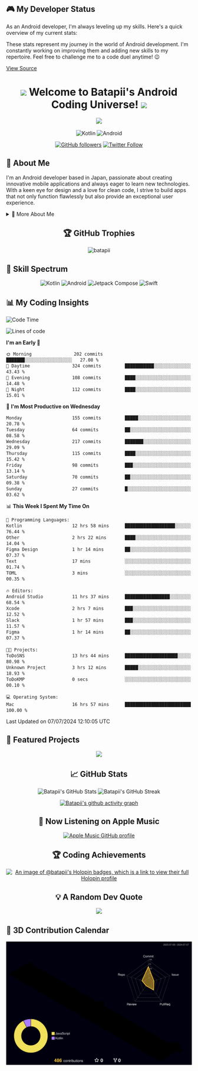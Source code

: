 
## 🎮 My Developer Status

As an Android developer, I'm always leveling up my skills. Here's a quick overview of my current stats:

<DeveloperStatusCard />

These stats represent my journey in the world of Android development. I'm constantly working on improving them and adding new skills to my repertoire. Feel free to challenge me to a code duel anytime! 😉

[View Source](./DeveloperStatusCard.jsx)



<h1 align="center">
  <img src="https://media.giphy.com/media/hvRJCLFzcasrR4ia7z/giphy.gif" width="28">
  Welcome to Batapii's Android Coding Universe!
  <img src="https://media.giphy.com/media/hvRJCLFzcasrR4ia7z/giphy.gif" width="28">
</h1>

<p align="center">
  <img src="https://readme-typing-svg.herokuapp.com/?lines=Android+Developer+in+Japan;Always%20learning%20new%20things&font=Fira%20Code&center=true&width=440&height=45&color=f75c7e&vCenter=true&size=22">
</p>

<div align="center">

![Kotlin](https://img.shields.io/badge/Kotlin-★☆☆☆☆☆☆☆☆☆-brightgreen)
![Android](https://img.shields.io/badge/Android-★☆☆☆☆☆☆☆☆☆-brightgreen)

  
[![GitHub followers](https://img.shields.io/github/followers/batapii?style=social)](https://github.com/batapii)
[![Twitter Follow](https://img.shields.io/twitter/follow/batapii?style=social)](https://twitter.com/batapii3939)

</div>

## 🚀 About Me
I'm an Android developer based in Japan, passionate about creating innovative mobile applications and always eager to learn new technologies. With a keen eye for design and a love for clean code, I strive to build apps that not only function flawlessly but also provide an exceptional user experience.

<details>
<summary>🌟 More About Me</summary>

- 🔭 I'm currently working on revolutionizing mobile productivity apps
- 🌱 I'm currently learning Kotlin Multiplatform and Jetpack Compose
- 👯 I'm looking to collaborate on open-source Android projects
- 💬 Ask me about Android development, Kotlin, and mobile UX design
- ⚡ Fun fact: I can solve a Rubik's cube in under 2 minutes!

</details>

<h2 align="center">🏆 GitHub Trophies</h2>
<p align="center">
  <img src="https://github-profile-trophy.vercel.app/?username=batapii&theme=nord&column=7&no-frame=true&no-bg=true&rank=SECRET,SSS,SS,S,AAA,AA,A,B,C,?" alt="batapii" />
</p>

## 🌈 Skill Spectrum

<div align="center">

![Kotlin](https://img.shields.io/badge/Kotlin-0095D5?style=for-the-badge&logo=kotlin&logoColor=white)
![Android](https://img.shields.io/badge/Android-3DDC84?style=for-the-badge&logo=android&logoColor=white)
![Jetpack Compose](https://img.shields.io/badge/Jetpack%20Compose-4285F4?style=for-the-badge&logo=jetpackcompose&logoColor=white)
![Swift](https://img.shields.io/badge/Swift-FA7343?style=for-the-badge&logo=swift&logoColor=white)

</div>


## 📊 My Coding Insights


<!--START_SECTION:waka-->
![Code Time](http://img.shields.io/badge/Code%20Time-182%20hrs%2013%20mins-blue)

![Lines of code](https://img.shields.io/badge/From%20Hello%20World%20I%27ve%20Written-54.2%20thousand%20lines%20of%20code-blue)

**I'm an Early 🐤** 

```text
🌞 Morning                202 commits         ███████░░░░░░░░░░░░░░░░░░   27.08 % 
🌆 Daytime                324 commits         ███████████░░░░░░░░░░░░░░   43.43 % 
🌃 Evening                108 commits         ████░░░░░░░░░░░░░░░░░░░░░   14.48 % 
🌙 Night                  112 commits         ████░░░░░░░░░░░░░░░░░░░░░   15.01 % 
```
📅 **I'm Most Productive on Wednesday** 

```text
Monday                   155 commits         █████░░░░░░░░░░░░░░░░░░░░   20.78 % 
Tuesday                  64 commits          ██░░░░░░░░░░░░░░░░░░░░░░░   08.58 % 
Wednesday                217 commits         ███████░░░░░░░░░░░░░░░░░░   29.09 % 
Thursday                 115 commits         ████░░░░░░░░░░░░░░░░░░░░░   15.42 % 
Friday                   98 commits          ███░░░░░░░░░░░░░░░░░░░░░░   13.14 % 
Saturday                 70 commits          ██░░░░░░░░░░░░░░░░░░░░░░░   09.38 % 
Sunday                   27 commits          █░░░░░░░░░░░░░░░░░░░░░░░░   03.62 % 
```


📊 **This Week I Spent My Time On** 

```text
💬 Programming Languages: 
Kotlin                   12 hrs 58 mins      ███████████████████░░░░░░   76.44 % 
Other                    2 hrs 22 mins       ████░░░░░░░░░░░░░░░░░░░░░   14.04 % 
Figma Design             1 hr 14 mins        ██░░░░░░░░░░░░░░░░░░░░░░░   07.37 % 
Text                     17 mins             ░░░░░░░░░░░░░░░░░░░░░░░░░   01.74 % 
TOML                     3 mins              ░░░░░░░░░░░░░░░░░░░░░░░░░   00.35 % 

🔥 Editors: 
Android Studio           11 hrs 37 mins      █████████████████░░░░░░░░   68.54 % 
Xcode                    2 hrs 7 mins        ███░░░░░░░░░░░░░░░░░░░░░░   12.52 % 
Slack                    1 hr 57 mins        ███░░░░░░░░░░░░░░░░░░░░░░   11.57 % 
Figma                    1 hr 14 mins        ██░░░░░░░░░░░░░░░░░░░░░░░   07.37 % 

🐱‍💻 Projects: 
ToDoSNS                  13 hrs 44 mins      ████████████████████░░░░░   80.98 % 
Unknown Project          3 hrs 12 mins       █████░░░░░░░░░░░░░░░░░░░░   18.93 % 
ToDoKMP                  0 secs              ░░░░░░░░░░░░░░░░░░░░░░░░░   00.10 % 

💻 Operating System: 
Mac                      16 hrs 57 mins      █████████████████████████   100.00 % 
```


 Last Updated on 07/07/2024 12:10:05 UTC
<!--END_SECTION:waka-->


## 🌟 Featured Projects

<div align="center">
  <a href="https://github.com/batapii/ToDoSNS">
    <img src="https://github-readme-stats.vercel.app/api/pin/?username=batapii&repo=ToDoSNS&theme=radical" />
  </a>

## 📈 GitHub Stats

<div align="center">
  <img src="https://github-readme-stats.vercel.app/api?username=batapii&show_icons=true&theme=radical" alt="Batapii's GitHub Stats" />
  <img src="https://github-readme-streak-stats.herokuapp.com/?user=batapii&theme=radical" alt="Batapii's GitHub Streak" />
  
[![Batapii's github activity graph](https://github-readme-activity-graph.vercel.app/graph?username=batapii&theme=react-dark)](https://github.com/ashutosh00710/github-readme-activity-graph)
</div>

## 🎵 Now Listening on Apple Music

<div align="center">
  
[![Apple Music GitHub profile](https://music-profile.rayriffy.com/theme/dark.svg?uid=001005.6598667d2ffd4a10a4f429edd0ba24c4.1156)](https://github.com/rayriffy/apple-music-github-profile)

</div>


## 🏆 Coding Achievements

<div align="center">

[![An image of @batapii's Holopin badges, which is a link to view their full Holopin profile](https://holopin.me/batapii)](https://holopin.io/@batapii)

</div>

## 💡 A Random Dev Quote

<div align="center">

![](https://quotes-github-readme.vercel.app/api?type=horizontal&theme=radical)

</div>

</div>

## 🚀 3D Contribution Calendar

<div align="center">
  
![](./profile-3d-contrib/profile-night-rainbow.svg)

</div>
